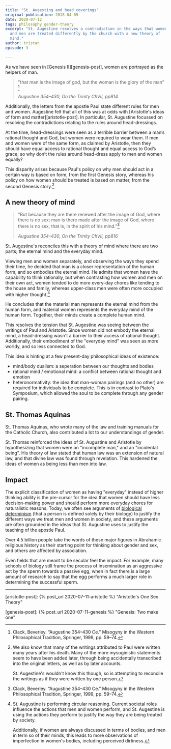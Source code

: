 ```yaml
---
title: "St. Augesting and head coverings"
original-publication: 2018-04-05
date: 2020-07-12
tags: philosophy gender-theory
excerpt: "St. Augestine resolves a contradiction in the ways that women
  and men are treated differently by the church with a new theory of
  mind."
author: tristan
episode: 3

---
```


As we have seen in [Genesis II][genesis-post], women are portrayed as the
helpers of man.

> "that man is the image of god, but the woman is the glory of the man"
> [^on-the-trinity]
>
> *Augustine 354–430, On the Trinity ChVII, pp814*

Additionally, the letters from the apostle Paul state different rules for men
and women. Augestine felt that all of this was at odds with [Aristotle's ideas
of form and matter][aristotle-post]. In particular, St. Augustine focussed on
resolving the contradictions relating to the rules around head-dressings.

At the time, head-dressings were seen as a terrible barrier between a man’s
rational thought and God, but women were required to wear them. If men and
women were of the same form, as claimed by Aristotle, then they should have
equal access to rational thought and equal access to God’s grace; so why don’t
the rules around head-dress apply to men and women equally?

This disparity arises because Paul's policy on why men should act in a certain
way is based on form, from the first Genesis story, whereas his policy on how
women should be treated is based on matter, from the second Genesis
story.[^pauls-letters]

[^pauls-letters]: We also know that many of the writings attributed to Paul
    were written many years after his death. Many of the more mysoginistic 
    statements seem to have been added later, through being accidentally
    transcribed into the original letters, as well as by later accounts.

    St. Augestine's wouldn't know this though, so is attempting to reconcile
    the writings as if they were written by one person.

## A new theory of mind

> “But because they are there renewed after the image of God, where there is no
> sex; man is there made after the image of God, where there is no sex, that
> is, in the spirit of his mind.”[^on-the-trinity]
>
> *Augustine 354–430, On the Trinity ChVII, pp816*

St. Augestine's reconciles this with a theory of mind where there are two
parts; the eternal mind and the everyday mind.

Viewing men and women separately, and observing the ways they spend their time,
he decided that man is a closer representation of the human form, and so
embodies the eternal mind. He admits that women have the capability to think
rationally, but when contrasting how women and men on their own act, women
tended to do more every-day chores like tending to the house and family,
whereas upper-class men were often more occupied with higher
thought.[^critique]

[^critique]: St. Augustine is performing circular reasoning. Current societal
    roles influence the actions that men and women perform, and St. Augestine
    is using the actions they perform to justify the way they are being treated
    by society.

    Additionally, if women are always discussed in terms of bodies, and men in
    term so of their minds, this leads to more observations of imperfection
    in women's bodies, including perceived dirtiness.

He concludes that the material man represents the eternal mind from the human
form, and material women represents the everyday mind of the human form.
Together, their minds create a complete human mind.

This resolves the tension that St. Augestine was seeing between the writings of
Paul and Aristotle. Since women did not embody the eternal mind, a
head-dressing wasn't a barrier to their access of rational thought.
Additionally, their embodiment of the "everyday mind" was seen as more worldy,
and so less connected to God.

This idea is hinting at a few present-day philosophical ideas of existence:
- mind/body dualism: a seperation between our thoughts and bodies
- rational mind / emotional mind: a conflict between rational thought and
  emotion
- heteronormativity: the idea that man-woman pairings (and no other) are
  required for individuals to be complete. This is in contrast to Plato's
  Symposium, which allowed the soul to be complete through any gender pairing. 

## St. Thomas Aquinas

St. Thomas Aquinas, who wrote many of the law and training manuals for the
Catholic Church, also contributed a lot to our understandings of gender.

St. Thomas reinforced the ideas of St. Augustine and Aristotle by hypothesizing
that women were an "incomplete man," and an "incidental being". His theory of
law stated that human law was an extension of natural law, and that divine law
was found through revelation. This hardened the ideas of women as being 
less than men into law.

## Impact

The explicit classification of women as having "everyday" instead of higher
thinking ability is the pre-cursor for the idea that women should have less
decision-making power and should perform more everyday chores for naturalistic
reasons. Today, we often see arguments of [biological
determinism][bio-determinism-wiki] (that a person is defined solely by their
biology) to justify the different ways we treat men and women in society, and
these arguments are often grounded in the ideas that St. Augustine uses to
justify the teaching of the apostle Paul.

Over 4.5 billion people take the words of these major figures in Abrahamic
religious history as their starting point for thinking about gender and sex,
and others are affected by association.

Even fields that are meant to be secular feel the impact. 
For example, many schools of biology still frame the process of insemination as
an aggressive act by the sperm towards a passive egg, when in fact there is a
large amount of research to say that the egg performs a much larger role in
determining the successful sperm.

--- 

[^on-the-trinity]: Clack, Beverley. “Augustine 354–430 Ce.” Misogyny in the
    Western Philosophical Tradition, Springer, 1999, pp. 59–74.

[aristotle-post]: {% post_url 2020-07-11-aristotle %} 
    "Aristotle's One Sex Theory"

[genesis-post]: {% post_url 2020-07-11-genesis %} 
    "Genesis: Two make one"

[bio-determinism-wiki]: https://en.wikipedia.org/wiki/Biological_determinism
